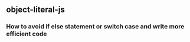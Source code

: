 ## object-literal-js

### How to avoid if else statement or switch case and write more efficient code
